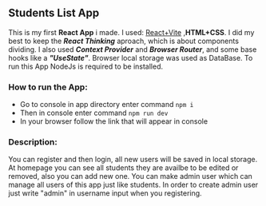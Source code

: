 ## Students List App

This is my first **React App** i made.
I used: [React+Vite](https://vitejs.dev/guide/) ,**HTML+CSS**.
I did my best to keep the ***React Thinking*** aproach,
which is about components dividing.
I also used ***Context Provider*** and ***Browser Router***,
and some base hooks like a ***"UseState"***. 
Browser local storage was used as DataBase.
To run this App NodeJs is required to be installed.


### How to run the App:

* Go to console in app directory enter command `npm i` 
* Then in console enter command `npm run dev` 
* In your browser follow the link that will appear in console

### Description:

You can register and then login, all new users will be saved in local storage.
At homepage you can see all students they are availbe to be edited or removed, also you can add new one.
You can make admin user which can manage all users of this app just like students.
In order to create admin user just write "admin" in username input when you registering.






